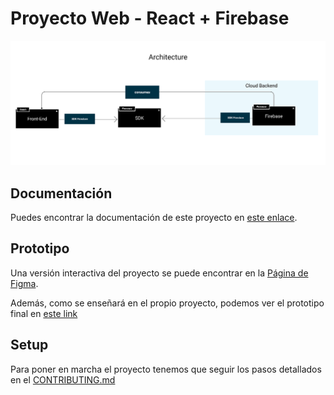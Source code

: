 # Proyecto Web - React + Firebase

![Firebase Architecture](./doc/firebase.svg)

## Documentación

Puedes encontrar la documentación de este proyecto en [este enlace](https://taller-threepoints-docs.netlify.app/docs/firebase/intro).

## Prototipo

Una versión interactiva del proyecto se puede encontrar en la [Página de Figma](https://www.figma.com/proto/3e43h8TrzwpjfKwXvFxZoP/Taller?page-id=144%3A51&node-id=147%3A3&viewport=254%2C48%2C0.21&scaling=min-zoom&starting-point-node-id=147%3A3).

Además, como se enseñará en el propio proyecto, podemos ver el prototipo final en [este link](https://taller-threepoints-1.netlify.app/)

## Setup

Para poner en marcha el proyecto tenemos que seguir los pasos detallados en el [CONTRIBUTING.md](CONTRIBUTING.MD)
